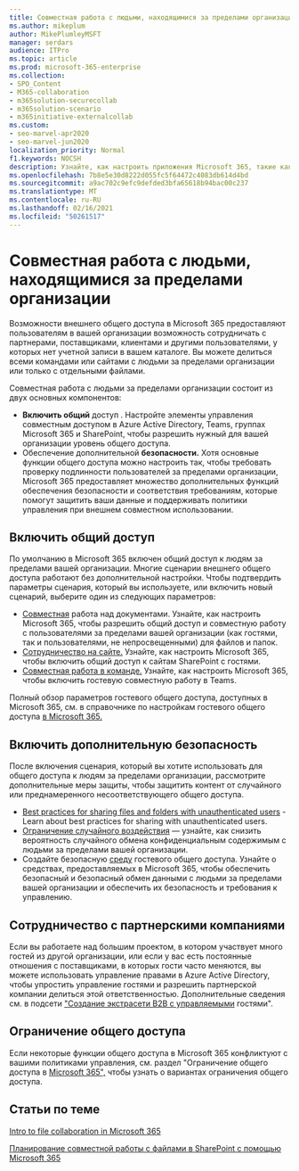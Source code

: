 ```yaml
---
title: Совместная работа с людьми, находящимися за пределами организации
ms.author: mikeplum
author: MikePlumleyMSFT
manager: serdars
audience: ITPro
ms.topic: article
ms.prod: microsoft-365-enterprise
ms.collection:
- SPO_Content
- M365-collaboration
- m365solution-securecollab
- m365solution-scenario
- m365initiative-externalcollab
ms.custom:
- seo-marvel-apr2020
- seo-marvel-jun2020
localization_priority: Normal
f1.keywords: NOCSH
description: Узнайте, как настроить приложения Microsoft 365, такие как Teams, OneDrive и SharePoint, для совместной работы с людьми за пределами вашей организации.
ms.openlocfilehash: 7b8e5e30d8222d055fc5f64472c4083db614d4bd
ms.sourcegitcommit: a9ac702c9efc9defded3bfa65618b94bac00c237
ms.translationtype: MT
ms.contentlocale: ru-RU
ms.lasthandoff: 02/16/2021
ms.locfileid: "50261517"
---
```

# <a name="collaborating-with-people-outside-your-organization"></a>Совместная работа с людьми, находящимися за пределами организации

Возможности внешнего общего доступа в Microsoft 365 предоставляют пользователям в вашей организации возможность сотрудничать с партнерами, поставщиками, клиентами и другими пользователями, у которых нет учетной записи в вашем каталоге. Вы можете делиться всеми командами или сайтами с людьми за пределами организации или только с отдельными файлами.

Совместная работа с людьми за пределами организации состоит из двух основных компонентов:

- **Включить общий** доступ . Настройте элементы управления совместным доступом в Azure Active Directory, Teams, группах Microsoft 365 и SharePoint, чтобы разрешить нужный для вашей организации уровень общего доступа.
- Обеспечение дополнительной **безопасности.** Хотя основные функции общего доступа можно настроить так, чтобы требовать проверку подлинности пользователей за пределами организации, Microsoft 365 предоставляет множество дополнительных функций обеспечения безопасности и соответствия требованиям, которые помогут защитить ваши данные и поддерживать политики управления при внешнем совместном использовании.

## <a name="enable-sharing"></a>Включить общий доступ

По умолчанию в Microsoft 365 включен общий доступ к людям за пределами вашей организации. Многие сценарии внешнего общего доступа работают без дополнительной настройки. Чтобы подтвердить параметры сценария, который вы используете, или включить новый сценарий, выберите один из следующих параметров:

- [Совместная](collaborate-on-documents.md) работа над документами. Узнайте, как настроить Microsoft 365, чтобы разрешить общий доступ и совместную работу с пользователями за пределами вашей организации (как гостями, так и пользователями, не непросвещенными) для файлов и папок.
- [Сотрудничество на сайте.](collaborate-in-site.md) Узнайте, как настроить Microsoft 365, чтобы включить общий доступ к сайтам SharePoint с гостями.
- [Совместная работа в команде.](collaborate-as-team.md) Узнайте, как настроить Microsoft 365, чтобы включить гостевую совместную работу в Teams.

Полный обзор параметров гостевого общего доступа, доступных в Microsoft 365, см. в справочнике по настройкам гостевого общего доступа [в Microsoft 365.](microsoft-365-guest-settings.md)

## <a name="enable-additional-security"></a>Включить дополнительную безопасность

После включения сценария, который вы хотите использовать для общего доступа к людям за пределами организации, рассмотрите дополнительные меры защиты, чтобы защитить контент от случайного или преднамеренного несоответствующего общего доступа.

- [Best practices for sharing files and folders with unauthenticated users](best-practices-anonymous-sharing.md) - Learn about best practices for sharing with unauthenticated users.
- [Ограничение случайного воздействия](share-limit-accidental-exposure.md) — узнайте, как снизить вероятность случайного обмена конфиденциальным содержимым с людьми за пределами вашей организации.
- Создайте безопасную [среду](create-secure-guest-sharing-environment.md) гостевого общего доступа. Узнайте о средствах, предоставляемых в Microsoft 365, чтобы обеспечить безопасный и безопасный обмен данными с людьми за пределами вашей организации и обеспечить их безопасность и требования к управлению.

## <a name="collaborate-with-partner-companies"></a>Сотрудничество с партнерскими компаниями

Если вы работаете над большим проектом, в котором участвует много гостей из другой организации, или если у вас есть постоянные отношения с поставщиками, в которых гости часто меняются, вы можете использовать управление правами в Azure Active Directory, чтобы упростить управление гостями и разрешить партнерской компании делиться этой ответственностью. Дополнительные сведения см. в подсети ["Создание экстрасети B2B с управляемыми](b2b-extranet.md) гостями".

## <a name="limit-sharing"></a>Ограничение общего доступа

Если некоторые функции общего доступа в Microsoft 365 конфликтуют с вашими политиками управления, см. раздел "Ограничение общего доступа в [Microsoft 365",](microsoft-365-limit-sharing.md) чтобы узнать о вариантах ограничения общего доступа.

## <a name="related-topics"></a>Статьи по теме

[Intro to file collaboration in Microsoft 365](https://docs.microsoft.com/sharepoint/intro-to-file-collaboration)

[Планирование совместной работы с файлами в SharePoint с помощью Microsoft 365](https://docs.microsoft.com/sharepoint/deploy-file-collaboration)
